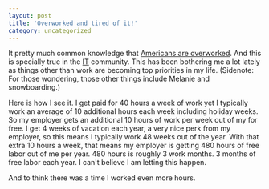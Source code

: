 ```yaml
---
layout: post
title: 'Overworked and tired of it!'
category: uncategorized
---
```


It pretty much common knowledge that [Americans are overworked](http://www.hrmguide.net/usa/worklife/unused_vacation.htm).  And this is specially true in the [IT](http://www.webopedia.com/TERM/I/IT.html) community.  This has been bothering me a lot lately as things other than work are becoming top priorities in my life.  (Sidenote: For those wondering, those other things include Melanie and snowboarding.)

Here is how I see it.  I get paid for 40 hours a week of work yet I typically work an average of 10 additional hours each week including holiday weeks.  So my employer gets an additional 10 hours of work per week out of my for free.  I get 4 weeks of vacation each year, a very nice perk from my employer, so this means I typically work 48 weeks out of the year.  With that extra 10 hours a week, that means my employer is getting 480 hours of free labor out of me per year.  480 hours is roughly 3 work months.  3 months of free labor each year.  I can't believe I am letting this happen.

And to think there was a time I worked even more hours.

